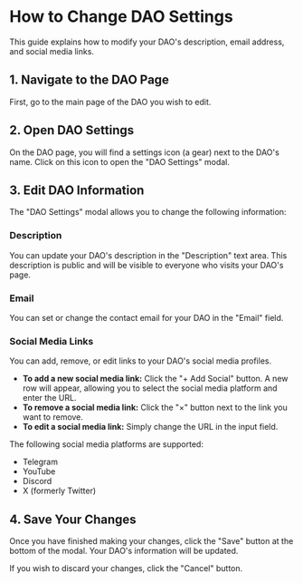 # How to Change DAO Settings

This guide explains how to modify your DAO's description, email address, and social media links.

## 1. Navigate to the DAO Page

First, go to the main page of the DAO you wish to edit.

## 2. Open DAO Settings

On the DAO page, you will find a settings icon (a gear) next to the DAO's name. Click on this icon to open the "DAO Settings" modal.

 <!-- Replace with a real image URL if available -->

## 3. Edit DAO Information

The "DAO Settings" modal allows you to change the following information:

### Description

You can update your DAO's description in the "Description" text area. This description is public and will be visible to everyone who visits your DAO's page.

### Email

You can set or change the contact email for your DAO in the "Email" field.

### Social Media Links

You can add, remove, or edit links to your DAO's social media profiles.

*   **To add a new social media link:** Click the "+ Add Social" button. A new row will appear, allowing you to select the social media platform and enter the URL.
*   **To remove a social media link:** Click the "×" button next to the link you want to remove.
*   **To edit a social media link:** Simply change the URL in the input field.

The following social media platforms are supported:
*   Telegram
*   YouTube
*   Discord
*   X (formerly Twitter)

## 4. Save Your Changes

Once you have finished making your changes, click the "Save" button at the bottom of the modal. Your DAO's information will be updated.

If you wish to discard your changes, click the "Cancel" button.
